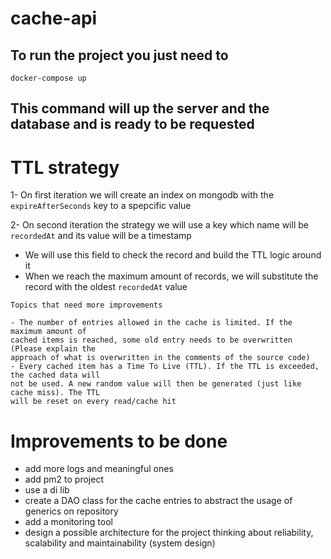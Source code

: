 # cache-api

## To run the project you just need to

```
docker-compose up
```

## This command will up the server and the database and is ready to be requested


# TTL strategy

1- On first iteration we will create an index on mongodb with the `expireAfterSeconds` key to a spepcific value

2- On second iteration the strategy we will use a key which name will be `recordedAt` and its value will be a timestamp
  - We will use this field to check the record and build the TTL logic around it
  - When we reach the maximum amount of records, we will substitute the record with the oldest `recordedAt` value

```
Topics that need more improvements

- The number of entries allowed in the cache is limited. If the maximum amount of
cached items is reached, some old entry needs to be overwritten (Please explain the
approach of what is overwritten in the comments of the source code)
- Every cached item has a Time To Live (TTL). If the TTL is exceeded, the cached data will
not be used. A new random value will then be generated (just like cache miss). The TTL
will be reset on every read/cache hit
```

# Improvements to be done

- add more logs and meaningful ones
- add pm2 to project
- use a di lib
- create a DAO class for the cache entries to abstract the usage of generics on repository
- add a monitoring tool
- design a possible architecture for the project thinking about reliability, scalability and maintainability (system design)